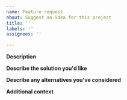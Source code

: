 ```yaml
---
name: Feature request
about: Suggest an idea for this project
title: ''
labels: ''
assignees: ''

---
```


**Description**
<!--- A clear and concise description of what the problem is. Ex. I'm always frustrated when [...] -->

**Describe the solution you'd like**
<!--- A clear and concise description of what you want to happen. -->

**Describe any alternatives you've considered**
<!--- A clear and concise description of any alternative solutions or features you've considered. -->

**Additional context**
<!--- Add any other context or screenshots about the feature request here. -->

